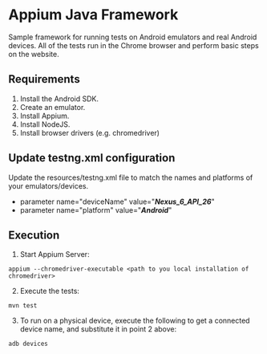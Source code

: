 # Appium Java Framework

Sample framework for running tests on Android emulators and real Android devices.
All of the tests run in the Chrome browser and perform basic steps on the website.

## Requirements
1. Install the Android SDK.
2. Create an emulator.
3. Install Appium.
4. Install NodeJS.
5. Install browser drivers (e.g. chromedriver)

## Update testng.xml configuration
Update the resources/testng.xml file to match the names and platforms of your emulators/devices.
* parameter name="deviceName" value="_**Nexus_6_API_26**_"
* parameter name="platform" value="_**Android**_"


## Execution
1. Start Appium Server:
```
appium --chromedriver-executable <path to you local installation of chromedriver>
```
2. Execute the tests:
```
mvn test
```
3. To run on a physical device, execute the following to get a connected device name, and substitute it in point 2 above:
```
adb devices
```





